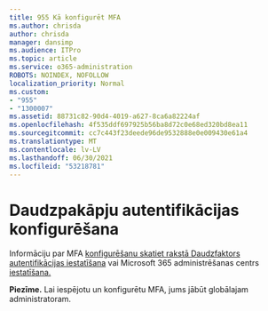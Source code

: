```yaml
---
title: 955 Kā konfigurēt MFA
ms.author: chrisda
author: chrisda
manager: dansimp
ms.audience: ITPro
ms.topic: article
ms.service: o365-administration
ROBOTS: NOINDEX, NOFOLLOW
localization_priority: Normal
ms.custom:
- "955"
- "1300007"
ms.assetid: 88731c82-90d4-4019-a627-8ca6a82224af
ms.openlocfilehash: 4f535ddf697925b56ba8d72c0e68ed320bd8ea11
ms.sourcegitcommit: cc7c443f23deede96de9532888e0e009430e61a4
ms.translationtype: MT
ms.contentlocale: lv-LV
ms.lasthandoff: 06/30/2021
ms.locfileid: "53218781"
---
```

# <a name="configure-multi-factor-authentication"></a>Daudzpakāpju autentifikācijas konfigurēšana

Informāciju par MFA [konfigurēšanu skatiet rakstā Daudzfaktors autentifikācijas iestatīšana](/microsoft-365/admin/security-and-compliance/set-up-multi-factor-authentication) vai Microsoft 365 administrēšanas centrs [iestatīšana.](https://admin.microsoft.com/AdminPortal/Home?ref=/modernonboarding/mfasetupguide:)

**Piezīme.** Lai iespējotu un konfigurētu MFA, jums jābūt globālajam administratoram.
